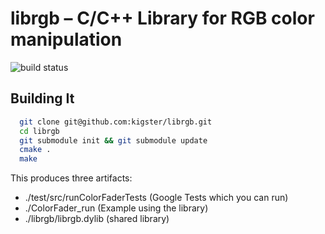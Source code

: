 # librgb – C/C++ Library for RGB color manipulation

![build status](https://travis-ci.org/kigster/librgb.svg?branch=master)

## Building It

```bash
  git clone git@github.com:kigster/librgb.git
  cd librgb
  git submodule init && git submodule update
  cmake .
  make
```

This produces three artifacts:

 * ./test/src/runColorFaderTests (Google Tests which you can run)
 * ./ColorFader_run (Example using the library)
 * ./librgb/librgb.dylib (shared library)

